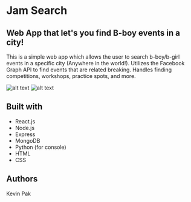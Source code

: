 # Jam Search
## Web App that let's you find B-boy events in a city!
This is a simple web app which allows the user to search b-boy/b-girl events in a specific city (Anywhere in the world!). Utilizes the Facebook Graph API to find events that are related breaking. Handles finding competitions, workshops, practice spots, and more. 

![alt text](https://ibb.co/cMWxTG)
![alt text](https://ibb.co/c4K1oG)
## Built with
* React.js
* Node.js
* Express
* MongoDB
* Python (for console)
* HTML
* CSS

## Authors
Kevin Pak

